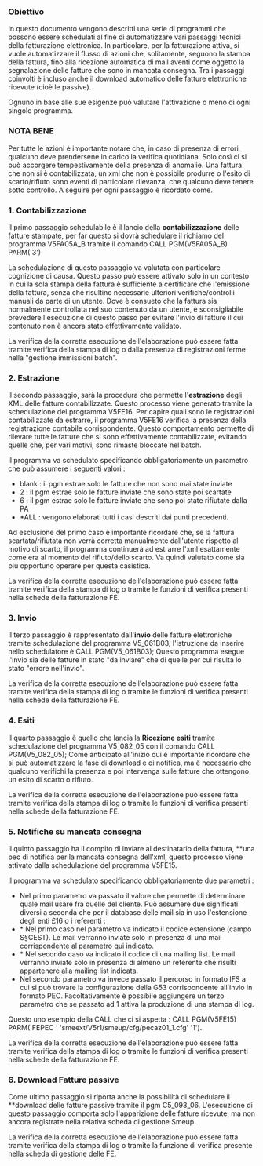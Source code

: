 ### Obiettivo

In questo documento vengono descritti una serie di programmi che possono essere schedulati al fine di automatizzare vari passaggi tecnici della fatturazione elettronica. In particolare, per la fatturazione attiva, si vuole automatizzare il flusso di azioni che, solitamente, seguono la stampa della fattura, fino alla ricezione automatica di mail aventi come oggetto la segnalazione delle fatture che sono in mancata consegna. Tra i passaggi coinvolti è incluso anche il download automatico delle fatture elettroniche ricevute (cioè le passive).

Ognuno in base alle sue esigenze può valutare l'attivazione o meno di ogni singolo programma.

### NOTA BENE
Per tutte le azioni è importante notare che, in caso di presenza di errori, qualcuno deve prendersene in carico la verifica quotidiana. Solo così ci si può accorgere tempestivamente della presenza di anomalie. Una fattura che non si è contabilizzata, un xml che non è possibile produrre o l'esito di scarto/rifiuto sono eventi di particolare rilevanza, che qualcuno deve tenere sotto controllo. A seguire per ogni passaggio è ricordato come.

### 1. Contabilizzazione
Il primo passaggio schedulabile è il lancio della **contabilizzazione** delle fatture stampate, per far questo si dovrà schedulare il richiamo del programma V5FA05A_B tramite il comando CALL PGM(V5FA05A_B) PARM('3')

La schedulazione di questo passaggio va valutata con particolare cognizione di causa. Questo passo può essere attivato solo in un contesto in cui la sola stampa della fattura è sufficiente a certificare che l'emissione della fattura, senza che risultino necessarie ulteriori verifiche/controlli manuali da parte di un utente. Dove è consueto che la fattura sia normalmente controllata nel suo contenuto da un utente, è sconsigliabile prevedere l'esecuzione di questo passo per evitare l'invio di fatture il cui contenuto non è ancora stato effettivamente validato.

La verifica della corretta esecuzione dell'elaborazione può essere fatta tramite verifica della stampa di log o dalla presenza di registrazioni ferme nella "gestione immissioni batch".

### 2. Estrazione
Il secondo passaggio, sarà la procedura che permette l'**estrazione** degli XML delle fatture contabilizzate. Questo processo viene generato tramite la schedulazione del programma V5FE16. Per capire quali sono le registrazioni contabilizzate da estrarre, il programma V5FE16 verifica la presenza della registrazione contabile corrispondente. Questo comportamento permette di rilevare tutte le fatture che si sono effettivamente contabilizzate, evitando quelle che, per vari motivi, sono rimaste bloccate nel batch.

Il programma va schedulato specificando obbligatoriamente un parametro che può assumere i seguenti valori : 
-  blank :  il pgm estrae solo le fatture che non sono mai state inviate
-  2 :  il pgm estrae solo le fatture inviate che sono state poi scartate
-  6 :  il pgm estrae solo le fatture inviate che sono poi state rifiutate dalla PA
-  \*ALL :  vengono elaborati tutti i casi descriti dai punti precedenti.

Ad esclusione del primo caso è importante ricordare che, se la fattura scartata/rifiutata non verrà corretta manualmente dall'utente rispetto al motivo di scarto, il programma continuerà ad estrarre l'xml esattamente come era al momento del rifiuto/dello scarto. Va quindi valutato come sia più opportuno operare per questa casistica.

La verifica della corretta esecuzione dell'elaborazione può essere fatta tramite verifica della stampa di log o tramite le funzioni di verifica presenti nella schede della fatturazione FE.

### 3. Invio
Il terzo passaggio è rappresentato dall'**invio** delle fatture elettroniche tramite schedulazione del programma V5_061B03, l'istruzione da inserire nello schedulatore è CALL PGM(V5_061B03);
Questo programma esegue l'invio sia delle fatture in stato "da inviare" che di quelle per cui risulta lo stato "errore nell'invio".

La verifica della corretta esecuzione dell'elaborazione può essere fatta tramite verifica della stampa di log o tramite le funzioni di verifica presenti nella schede della fatturazione FE.

### 4. Esiti
Il quarto passaggio è quello che lancia la **Ricezione esiti** tramite schedulazione del programma V5_082_05 con il comando CALL PGM(V5_082_05);
Come anticipato all'inizio qui è importante ricordare che si può automatizzare la fase di download e di notifica, ma è necessario che qualcuno verifichi la presenza e poi intervenga sulle fatture che ottengono un esito di scarto o rifiuto.

La verifica della corretta esecuzione dell'elaborazione può essere fatta tramite verifica della stampa di log o tramite le funzioni di verifica presenti nella schede della fatturazione FE.

### 5. Notifiche su mancata consegna
Il quinto passaggio ha il compito di inviare al destinatario della fattura, **una pec di notifica per la mancata consegna dell'xml, questo processo viene attivato dalla schedulazione del programma V5FE15.

Il programma va schedulato specificando obbligatoriamente due parametri : 
-  Nel primo parametro va passato il valore che permette di determinare quale mail usare fra quelle del cliente. Può assumere due significati diversi a seconda che per il database delle mail sia in uso l'estensione degli enti £16 o i referenti : 
- \* Nel primo caso nel parametro va indicato il codice estensione (campo S§CEST). Le mail verranno inviate solo in presenza di una mail corrispondente al parametro qui indicato.
- \* Nel secondo caso va indicato il codice di una mailing list. Le mail verranno inviate solo in presenza di almeno un referente che risulti appartenere alla mailing list indicata.
-  Nel secondo parametro va invece passato il percorso in formato IFS a cui si può trovare la configurazione della G53 corrispondente all'invio in formato PEC.
Facoltativamente è possibile aggiungere un terzo parametro che se passato ad 1 attiva la produzione di una stampa di log.

Questo uno esempio della CALL che ci si aspetta : 
CALL PGM(V5FE15) PARM('FEPEC  ' 'smeext/V5r1/smeup/cfg/pecaz01_1.cfg' '1').

La verifica della corretta esecuzione dell'elaborazione può essere fatta tramite verifica della stampa di log o tramite le funzioni di verifica presenti nella schede della fatturazione FE.

### 6. Download Fatture passive
Come ultimo passaggio si riporta anche la possibilità di schedulare il **download delle fatture passive tramite il pgm C5_093_06.
L'esecuzione di questo passaggio comporta solo l'apparizione delle fatture ricevute, ma non ancora registrate nella relativa scheda di gestione Smeup.

La verifica della corretta esecuzione dell'elaborazione può essere fatta tramite verifica della stampa di log o tramite la funzione di verifica presente nella scheda di gestione delle FE.

